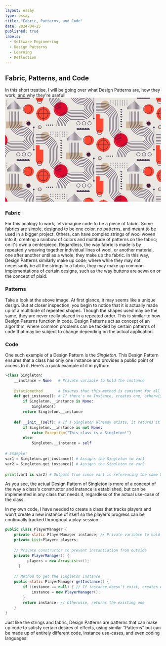 ```yaml
---
layout: essay
type: essay
title: "Fabric, Patterns, and Code"
date: 2024-04-25
published: true
labels:
  - Software Engineering
  - Design Patterns
  - Learning
  - Reflection
---
```

## Fabric, Patterns, and Code
In this short treatise, I will be going over what Design Patterns are, how they work, and why they're useful!
<img width="700px" class="rounded float-start pe-4" src="../img/DesignPatterns/Fabric.jpg">

### Fabric
For this analogy to work, lets imagine code to be a piece of fabric. Some fabrics are simple, designed to be one color, no patterns, and meant to be used in a bigger project. Others, can have complex strings of wool woven into it, creating a rainbow of colors and multitude of patterns on the fabric; on it's own a centerpiece. Regardless, the way fabric is made is by repeatedly weaving together individual lines of wool, or another material, one after another until as a whole, they make up the fabric. In this way, Design Patterns similarly make up code; where while they may not necessarily be all the strings in a fabric, they may make up common implementations of certain designs, such as the way buttons are sewn on or the concept of plaid.

### Patterns
Take a look at the above image. At first glance, it may seems like a unique design. But at closer inspection, you begin to notice that it is actually made up of a multitude of repeated shapes. Though the shapes used may be the same, they are never really placed in a repeated order. This is similar to how Design Patterns function in code. Design Patterns act as concept of an algorithm, where common problems can be tackled by certain patterns of code that may be subject to change depending on the actual application.

### Code
One such example of a Design Pattern is the _Singleton_. This Design Pattern ensures that a class has only one instance and provides a public point of access to it. 
Here's a quick example of it in python:
```python
>class Singleton:
    __instance = None   # Private variable to hold the instance
    
    @staticmethod       # Ensures that this method is constant for all instances of the Singleton
    def get_instance(): # If there's no Instance, creates one, otherwise, returns the existing Singleton
        if Singleton.__instance is None: 
            Singleton()
        return Singleton.__instance

    def __init__(self): # If a Singleton already exists, it returns it
        if Singleton.__instance is not None:
            raise Exception("This class is a Singleton!")
        else:
            Singleton.__instance = self

# Example:
var1 = Singleton.get_instance() # Assigns the Singleton to var1
var2 = Singleton.get_instance() # Assigns the Singleton to var2

print(var1 is var2) # Outputs True since var1 is referencing the same Singleton as var2
```

As you see, the actual Design Pattern of Singleton is more of a concept of the way a class's constructor and instance is established, but can be implemented in any class that needs it, regardless of the actual use-case of the class.

In my own code, I have needed to create a class that tracks players and won't create a new instance of itself so the player's progress can be continually tracked throughout a play-session:

```java
public class PlayerManager {
    private static PlayerManager instance; // Private variable to hold a constant instance
    private List<Player> players;

    // Private constructor to prevent instantiation from outside
    private PlayerManager() {
          players = new ArrayList<>();
      }

    // Method to get the singleton instance
    public static PlayerManager getInstance() {
        if (instance == null) { // If instance doesn't exist, creates one
            instance = new PlayerManager();
        }
        return instance; // Otherwise, returns the existing one
    }
}
```

Just like the strings and fabric, Design Patterns are patterns that can make up code to satisfy certain desires of effects, using similar "Patterns" but can be made up of entirely different code, instance use-cases, and even coding languages!